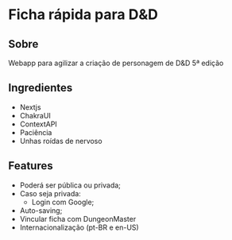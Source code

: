 # Ficha rápida para D&D

## Sobre
Webapp para agilizar a criação de personagem de D&D 5ª edição

## Ingredientes
- Nextjs
- ChakraUI
- ContextAPI
- Paciência
- Unhas roídas de nervoso

## Features
- Poderá ser pública ou privada;
- Caso seja privada:
  - Login com Google;
- Auto-saving;
- Vincular ficha com DungeonMaster
- Internacionalização (pt-BR e en-US)